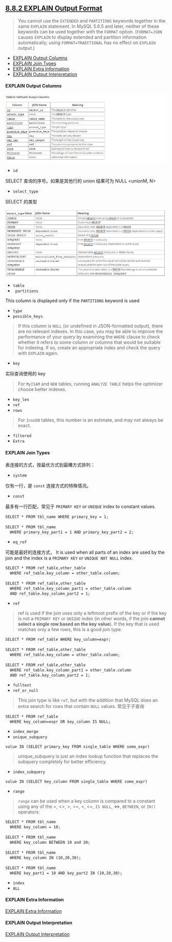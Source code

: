 ## [8.8.2 EXPLAIN Output Format](http://dev.mysql.com/doc/refman/5.6/en/explain-output.html)

> You cannot use the `EXTENDED` and `PARTITIONS` keywords together in the same `EXPLAIN` statement. In MySQL 5.6.5 and later, neither of these keywords can be used together with the `FORMAT` option. (`FORMAT=JSON` causes `EXPLAIN` to display extended and partition information automatically; using `FORMAT=TRADITIONAL` has no effect on `EXPLAIN` output.)

+ [EXPLAIN Output Columns](#output)
+ [EXPLAIN Join Types](#join)
+ [EXPLAIN Extra Information](#information)
+ [EXPLAIN Output Interpretation](#interpretation)

#### <div id="output">EXPLAIN Output Columns</div>

![EXPLAIN Output Columns](./explain.png)

+ `id`

SELECT 查询的序号。如果是其他行的 union 结果可为 NULL <unionM, N>

+ `select_type`

SELECT 的类型

![select_type](./select_type.png)

+ `table`
+ ` partitions`

This column is displayed only if the `PARTITIONS` keyword is used

+ `type`
+ `possible_keys`

> If this column is `NULL` (or undefined in JSON-formatted output), there are no relevant indexes. In this case, you may be able to improve the performance of your query by examining the `WHERE` clause to check whether it refers to some column or columns that would be suitable for indexing. If so, create an appropriate index and check the query with `EXPLAIN` again.

+ `key`

实际查询使用的 key
>For `MyISAM` and `NDB` tables, running `ANALYZE TABLE` helps the optimizer choose better indexes.

+ `key_len`
+ `ref`
+ `rows`

> For `InnoDB` tables, this number is an estimate, and may not always be exact.

+ `filtered`
+ `Extra`

#### <div id="join">EXPLAIN Join Types</div>

表连接的方式，按最优方式到最糟方式排列：

+ `system`

仅有一行，是 `const` 连接方式的特殊情况。

+ `const`

最多有一行匹配，常见于 `PRIMARY KEY` or `UNIQUE` index to constant values.
~~~mysql
SELECT * FROM tbl_name WHERE primary_key = 1;

SELECT * FROM tbl_name
  WHERE primary_key_part1 = 1 AND primary_key_part2 = 2;
~~~

+ `eq_ref`

可能是最好的连接方式， It is used when all parts of an index are used by the join and the index is a `PRIMARY KEY` or `UNIQUE NOT NULL` index.
~~~mysql
SELECT * FROM ref_table,other_table
  WHERE ref_table.key_column = other_table.column;

SELECT * FROM ref_table,other_table
  WHERE ref_table.key_column_part1 = other_table.column
  AND ref_table.key_column_part2 = 1;
~~~

+ `ref`

>  ref is used if the join uses only a leftmost prefix of the key or if the key is not a `PRIMARY KEY` or `UNIQUE` index (in other words, if the join **cannot select a single row based on the key value**). If the key that is used matches only a few rows, this is a good join type.
~~~mysql
SELECT * FROM ref_table WHERE key_column=expr;

SELECT * FROM ref_table,other_table
  WHERE ref_table.key_column = other_table.column;

SELECT * FROM ref_table,other_table
  WHERE ref_table.key_column_part1 = other_table.column
  AND ref_table.key_column_part2 = 1;
~~~

+ `fulltext`
+ `ref_or_null`

> This join type is like `ref`, but with the addition that MySQL does an extra search for rows that contain `NULL` values. 常见于子查询
~~~mysql
SELECT * FROM ref_table
  WHERE key_column=expr OR key_column IS NULL;
~~~

+ `index_merge`
+ `unique_subquery`
~~~
value IN (SELECT primary_key FROM single_table WHERE some_expr)
~~~

> unique_subquery is just an index lookup function that replaces the subquery completely for better efficiency.

+ `index_subquery`

~~~
value IN (SELECT key_column FROM single_table WHERE some_expr)
~~~

+ `range`

> `range` can be used when a key column is compared to a constant using any of the =, <>, >, >=, <, <=, `IS NULL`, <=>, `BETWEEN`, or `IN()` operators:

~~~mysql
SELECT * FROM tbl_name
  WHERE key_column = 10;

SELECT * FROM tbl_name
  WHERE key_column BETWEEN 10 and 20;

SELECT * FROM tbl_name
  WHERE key_column IN (10,20,30);

SELECT * FROM tbl_name
  WHERE key_part1 = 10 AND key_part2 IN (10,20,30);
~~~

+ `index`
+ `ALL`

#### <div id="information">EXPLAIN Extra Information</div>

[EXPLAIN Extra Information](http://dev.mysql.com/doc/refman/5.6/en/explain-output.html#explain-extra-information)

#### <div id="interpretation">EXPLAIN Output Interpretation</div>

[EXPLAIN Output Interpretation](http://dev.mysql.com/doc/refman/5.6/en/explain-output.html#explain-output-interpretation)